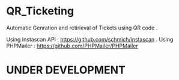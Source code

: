 # QR_Ticketing
Automatic Genration and retirieval of Tickets using QR code .

Using Instascan API : https://github.com/schmich/instascan .
Using PHPMailer : https://github.com/PHPMailer/PHPMailer

# UNDER DEVELOPMENT